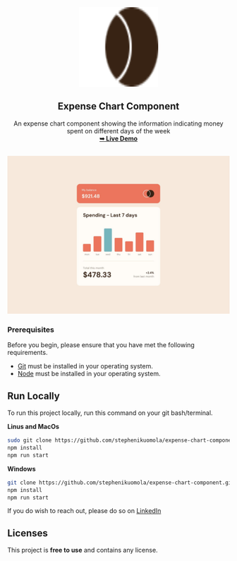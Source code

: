 <div align="center">
  <img src="./assets/favicons/apple-touch-icon.png" />
  <h2 align="center">Expense Chart Component</h2>
		An expense chart component showing the information indicating money spent on different days of the week  <br />
  <a href="https://chart-expense.netlify.app/"
    ><strong>➥ Live Demo</strong></a
  >
</div>

<br />


![Desktop Preview](./design/desktop-design.jpg)

### Prerequisites

Before you begin, please ensure that you have met the following requirements.

- [Git](https://git-scm.com/) must be installed in your operating system.
- [Node](https://nodejs.org/en) must be installed in your operating system.

## Run Locally

To run this project locally, run this command on your git bash/terminal.

**Linus and MacOs**

```bash
sudo git clone https://github.com/stephenikuomola/expense-chart-component.git
npm install
npm run start

```

**Windows**

```bash
git clone https://github.com/stephenikuomola/expense-chart-component.git
npm install
npm run start

```

If you do wish to reach out, please do so on  [LinkedIn](https://www.linkedin.com/in/stephenikuomola/)

## Licenses

This project is **free to use** and contains any license.